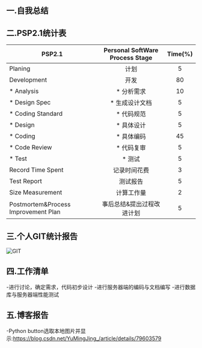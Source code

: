## 一.自我总结

## 二.PSP2.1统计表
| PSP2.1 | Personal SoftWare Process Stage | Time(%) |
|---|:-----:|:-----:|
|Planing|计划|5|
|Development|开发|80|
|* Analysis|* 分析需求|10|
|* Design Spec|* 生成设计文档|5|
|* Coding Standard|* 代码规范|5|
|* Design|* 具体设计|5|
|* Coding|* 具体编码|45|
|* Code Review|* 代码复审|5|
|* Test|* 测试|5|
|Record Time Spent|记录时间花费|3|
|Test Report|测试报告|5|
|Size Measurement|计算工作量|2|
|Postmortem&Process Improvement Plan|事后总结&提出过程改进计划|5|
## 三.个人GIT统计报告
![GIT][1]

 [1]: https://github.com/team-work-GuangZhou/Guangzhou/blob/master/assets/img/15331382-contribute.PNG

## 四.工作清单
-进行讨论，确定需求，代码初步设计
-进行服务器端的编码与文档编写
-进行数据库与服务器端性能测试

## 五.博客报告
-Python button选取本地图片并显示:https://blog.csdn.net/YuMingJing_/article/details/79603579
